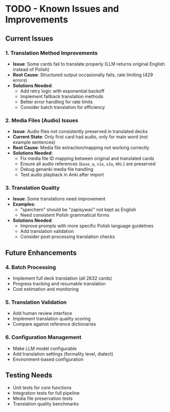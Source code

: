 # TODO - Known Issues and Improvements

## Current Issues

### 1. Translation Method Improvements
- **Issue**: Some cards fail to translate properly (LLM returns original English instead of Polish)
- **Root Cause**: Structured output occasionally fails, rate limiting (429 errors)
- **Solutions Needed**:
  - Add retry logic with exponential backoff
  - Implement fallback translation methods
  - Better error handling for rate limits
  - Consider batch translation for efficiency

### 2. Media Files (Audio) Issues
- **Issue**: Audio files not consistently preserved in translated decks
- **Current State**: Only first card had audio, only for main word (not example sentences)
- **Root Cause**: Media file extraction/mapping not working correctly
- **Solutions Needed**:
  - Fix media file ID mapping between original and translated cards
  - Ensure all audio references (`base_a`, `s1a`, `s2a`, etc.) are preserved
  - Debug genanki media file handling
  - Test audio playback in Anki after import

### 3. Translation Quality
- **Issue**: Some translations need improvement
- **Examples**: 
  - "speichern" should be "zapisywać" not kept as English
  - Need consistent Polish grammatical forms
- **Solutions Needed**:
  - Improve prompts with more specific Polish language guidelines
  - Add translation validation
  - Consider post-processing translation checks

## Future Enhancements

### 4. Batch Processing
- Implement full deck translation (all 2632 cards)
- Progress tracking and resumable translation
- Cost estimation and monitoring

### 5. Translation Validation
- Add human review interface
- Implement translation quality scoring
- Compare against reference dictionaries

### 6. Configuration Management
- Make LLM model configurable
- Add translation settings (formality level, dialect)
- Environment-based configuration

## Testing Needs
- Unit tests for core functions
- Integration tests for full pipeline
- Media file preservation tests
- Translation quality benchmarks